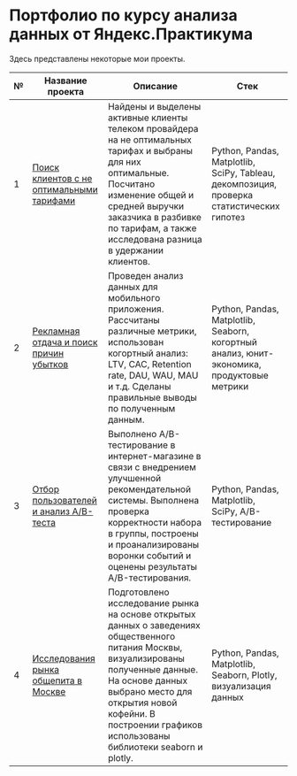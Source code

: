 # Портфолио по курсу анализа данных от Яндекс.Практикума

Здесь представлены некоторые мои проекты.

|№| Название проекта | Описание | Стек |
|--| ----------- | ----------- | ----------- |
|1| [Поиск клиентов с не оптимальными тарифами](https://github.com/ArtemRybalko/Portfolio/tree/master/Telecom%20user%20search) | Найдены и выделены активные клиенты телеком провайдера на не оптимальных тарифах и выбраны для них оптимальные. Посчитано изменение общей и средней выручки заказчика в разбивке по тарифам, а также исследована разница в удержании клиентов. | Python, Pandas, Matplotlib, SciPy, Tableau, декомпозиция, проверка статистических гипотез |
|2| [Рекламная отдача и поиск причин убытков](https://github.com/ArtemRybalko/Portfolio/tree/master/Advertising%20Payback%20Analysis) | Проведен анализ данных для мобильного приложения. Рассчитаны различные метрики, использован когортный анализ: LTV, CAC, Retention rate, DAU, WAU, MAU и т.д. Сделаны правильные выводы по полученным данным. | Python, Pandas, Matplotlib, Seaborn, когортный анализ, юнит-экономика, продуктовые метрики |
|3| [Отбор пользователей и анализ A/B-теста](https://github.com/ArtemRybalko/Portfolio/tree/master/AB%20Test) | Выполнено A/B-тестирование в интернет-магазине в связи с внедрением улучшенной рекомендательной системы. Выполнена проверка корректности набора в группы, построены и проанализированы воронки событий и оценены результаты A/B-тестирования. |Python, Pandas, Matplotlib, SciPy, A/B-тестирование |
|4| [Исследования рынка общепита в Москве](https://github.com/ArtemRybalko/Portfolio/tree/master/Market%20research) | Подготовлено исследование рынка на основе открытых данных о заведениях общественного питания Москвы, визуализированы полученные данные. На основе данных выбрано место для открытия новой кофейни. В построении графиков использованы библиотеки seaborn и plotly. |Python, Pandas, Matplotlib, Seaborn, Plotly, визуализация данных |
